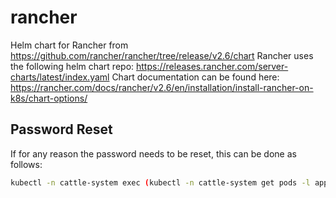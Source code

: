 # rancher
Helm chart for Rancher from https://github.com/rancher/rancher/tree/release/v2.6/chart
Rancher uses the following helm chart repo: https://releases.rancher.com/server-charts/latest/index.yaml
Chart documentation can be found here: https://rancher.com/docs/rancher/v2.6/en/installation/install-rancher-on-k8s/chart-options/

## Password Reset
If for any reason the password needs to be reset, this can be done as follows:
```sh
kubectl -n cattle-system exec (kubectl -n cattle-system get pods -l app=rancher | grep '1/1' | head -1 | awk '{ print $1 }') -- reset-password
```